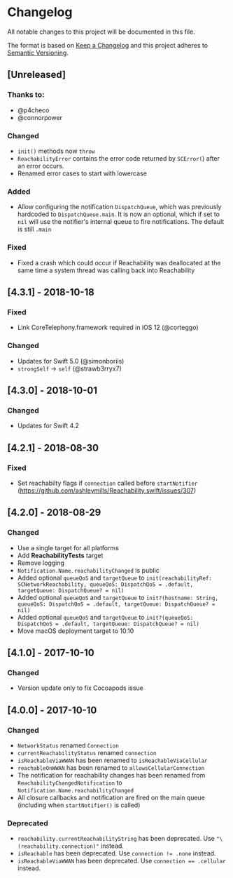 
# Changelog
All notable changes to this project will be documented in this file.

The format is based on [Keep a Changelog](http://keepachangelog.com/en/1.0.0/)
and this project adheres to [Semantic Versioning](http://semver.org/spec/v2.0.0.html).

## [Unreleased]
### Thanks to:  
- @p4checo
- @connorpower

### Changed
- `init()` methods now `throw`
- `ReachabilityError` contains the error code returned by `SCError(`) after an error occurs.
- Renamed error cases to start with lowercase
### Added
- Allow configuring the notification `DispatchQueue`, which was previously hardcoded to `DispatchQueue.main`. It is now an optional, which if set to `nil` will use the notifier's internal queue to fire notifications. The default is still `.main`
### Fixed
- Fixed a crash which could occur if Reachability was deallocated at the same time a system thread was calling back into Reachability

## [4.3.1] - 2018-10-18
### Fixed 
- Link CoreTelephony.framework required in iOS 12 (@corteggo)
### Changed 
- Updates for Swift 5.0 (@simonboriis)
- `strongSelf` -> `self` (@strawb3rryx7)

## [4.3.0] - 2018-10-01
### Changed 
- Updates for Swift 4.2

## [4.2.1] - 2018-08-30
### Fixed 
- Set reachabilty flags if `connection` called before `startNotifier` (https://github.com/ashleymills/Reachability.swift/issues/307)

## [4.2.0] - 2018-08-29
### Changed
- Use a single target for all platforms
- Add **ReachabilityTests** target
- Remove logging
- `Notification.Name.reachabilityChanged` is public
- Added optional `queueQoS`  and `targetQueue` to `init(reachabilityRef: SCNetworkReachability, queueQoS: DispatchQoS = .default, targetQueue: DispatchQueue? = nil)`
- Added optional `queueQoS`  and `targetQueue` to `init?(hostname: String, queueQoS: DispatchQoS = .default, targetQueue: DispatchQueue? = nil)`
- Added optional `queueQoS`  and `targetQueue` to `init?(queueQoS: DispatchQoS = .default, targetQueue: DispatchQueue? = nil)`
- Move macOS deployment target to 10.10


## [4.1.0] - 2017-10-10
### Changed

- Version update only to fix Cocoapods issue

## [4.0.0] - 2017-10-10
### Changed
- `NetworkStatus` renamed `Connection`
- `currentReachabilityStatus` renamed `connection`
- `isReachableViaWWAN` has been renamed to `isReachableViaCellular`
- `reachableOnWWAN` has been renamed to `allowsCellularConnection`
- The notification for reachability changes has been renamed from `ReachabilityChangedNotification` to `Notification.Name.reachabilityChanged`
- All closure callbacks and notification are fired on the main queue (including when `startNotifier()` is called)

### Deprecated
- `reachability.currentReachabilityString` has been deprecated. Use `"\(reachability.connection)"` instead.
- `isReachable` has been deprecated. Use `connection != .none` instead.
- `isReachableViaWWAN` has been deprecated. Use `connection == .cellular` instead.
